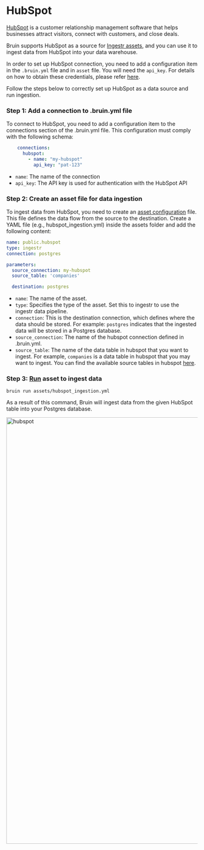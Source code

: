 # HubSpot
[HubSpot](https://www.hubspot.com/) is a customer relationship management software that helps businesses attract visitors, connect with customers, and close deals.

Bruin supports HubSpot as a source for [Ingestr assets](/assets/ingestr), and you can use it to ingest data from HubSpot into your data warehouse.

In order to set up HubSpot connection, you need to add a configuration item in the `.bruin.yml` file and in `asset` file. You will need the `api_key`. For details on how to obtain these credentials, please refer [here](https://dlthub.com/docs/dlt-ecosystem/verified-sources/hubspot#setup-guide).

Follow the steps below to correctly set up HubSpot as a data source and run ingestion.
### Step 1: Add a connection to .bruin.yml file

To connect to HubSpot, you need to add a configuration item to the connections section of the .bruin.yml file. This configuration must comply with the following schema:

```yaml
    connections:
      hubspot:
        - name: "my-hubspot"
          api_key: "pat-123"
```
- `name`: The name of the connection
- `api_key`: The API key is used for authentication with the HubSpot API

### Step 2: Create an asset file for data ingestion

To ingest data from HubSpot, you need to create an [asset configuration](/assets/ingestr#asset-structure) file. This file defines the data flow from the source to the destination. Create a YAML file (e.g., hubspot_ingestion.yml) inside the assets folder and add the following content:

```yaml
name: public.hubspot
type: ingestr
connection: postgres

parameters:
  source_connection: my-hubspot
  source_table: 'companies'

  destination: postgres
```
- `name`: The name of the asset.
- `type`: Specifies the type of the asset. Set this to ingestr to use the ingestr data pipeline.
- `connection`: This is the destination connection, which defines where the data should be stored. For example: `postgres` indicates that the ingested data will be stored in a Postgres database.
- `source_connection`: The name of the hubspot connection defined in .bruin.yml.
- `source_table`: The name of the data table in hubspot that you want to ingest. For example, `companies` is a data table in hubspot that you may want to ingest. You can find the available source tables in hubspot [here](https://bruin-data.github.io/ingestr/supported-sources/hubspot.html#tables).

### Step 3: [Run](/commands/run) asset to ingest data
```     
bruin run assets/hubspot_ingestion.yml
```
As a result of this command, Bruin will ingest data from the given HubSpot table into your Postgres database.

<img width="1124" alt="hubspot" src="https://github.com/user-attachments/assets/c88f2781-1e78-4d5b-8cb1-60b7993ea674">




